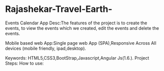 # Rajashekar-Travel-Earth-
Events Calendar App
Desc:The features of the project is to create the events, to view the events which we created, edit the events and delete the events.

Mobile based web App:Single page web App (SPA),Responsive Across All devices (mobile friendly, ipad,desktop).

Keywords: HTML5,CSS3,BootStrap,Javascript,Angular Js(1.6.).
Project Steps:
How to use:
